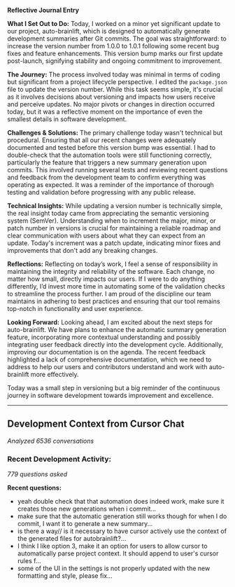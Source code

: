 **Reflective Journal Entry**

**What I Set Out to Do:**
Today, I worked on a minor yet significant update to our project, auto-brainlift, which is designed to automatically generate development summaries after Git commits. The goal was straightforward: to increase the version number from 1.0.0 to 1.0.1 following some recent bug fixes and feature enhancements. This version bump marks our first update post-launch, signifying stability and ongoing commitment to improvement.

**The Journey:**
The process involved today was minimal in terms of coding but significant from a project lifecycle perspective. I edited the `package.json` file to update the version number. While this task seems simple, it's crucial as it involves decisions about versioning and impacts how users receive and perceive updates. No major pivots or changes in direction occurred today, but it was a reflective moment on the importance of even the smallest details in software development.

**Challenges & Solutions:**
The primary challenge today wasn't technical but procedural. Ensuring that all our recent changes were adequately documented and tested before this version bump was essential. I had to double-check that the automation tools were still functioning correctly, particularly the feature that triggers a new summary generation upon commits. This involved running several tests and reviewing recent questions and feedback from the development team to confirm everything was operating as expected. It was a reminder of the importance of thorough testing and validation before progressing with any public release.

**Technical Insights:**
While updating a version number is technically simple, the real insight today came from appreciating the semantic versioning system (SemVer). Understanding when to increment the major, minor, or patch number in versions is crucial for maintaining a reliable roadmap and clear communication with users about what they can expect from an update. Today's increment was a patch update, indicating minor fixes and improvements that don't add any breaking changes.

**Reflections:**
Reflecting on today’s work, I feel a sense of responsibility in maintaining the integrity and reliability of the software. Each change, no matter how small, directly impacts our users. If I were to do anything differently, I’d invest more time in automating some of the validation checks to streamline the process further. I am proud of the discipline our team maintains in adhering to best practices and ensuring that our tool remains top-notch in functionality and user experience.

**Looking Forward:**
Looking ahead, I am excited about the next steps for auto-brainlift. We have plans to enhance the automatic summary generation feature, incorporating more contextual understanding and possibly integrating user feedback directly into the development cycle. Additionally, improving our documentation is on the agenda. The recent feedback highlighted a lack of comprehensive documentation, which we need to address to help our users and contributors understand and work with auto-brainlift more effectively.

Today was a small step in versioning but a big reminder of the continuous journey in software development towards improvement and excellence.

---
## Development Context from Cursor Chat
*Analyzed 6536 conversations*

### Recent Development Activity:
*779 questions asked*

**Recent questions:**
- yeah double check that that automation does indeed work, make sure it creates those new generations when i commit...
- make sure that the automatic generation still works though for when I do commit, I want it to generate a new summary...
- is there a way// is it necessary to have cursor actively use the context of the generated files for autobrainlift?...
- I think I like option 3, make it an option for users to allow cursor to automatically parse project context. It should append to user's cursor rules f...
- some of the UI in the settings is not properly updated with the new formatting and style, please fix...
